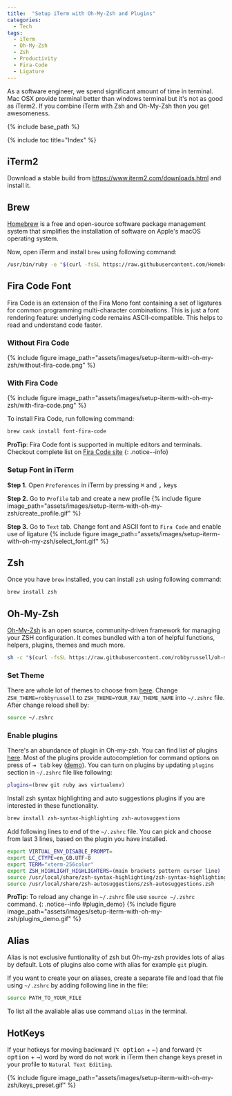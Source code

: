 ```yaml
---
title:  "Setup iTerm with Oh-My-Zsh and Plugins"
categories: 
  - Tech
tags:
  - iTerm
  - Oh-My-Zsh
  - Zsh
  - Productivity
  - Fira-Code
  - Ligature
---
```


As a software engineer, we spend significant amount of time in terminal. Mac OSX provide terminal better than 
windows terminal but it's not as good as iTerm2. If you combine iTerm with Zsh and Oh-My-Zsh then you get awesomeness.

{% include base_path %}

{% include toc title="Index" %}

## iTerm2

Download a stable build from https://www.iterm2.com/downloads.html and install it.

## Brew

[Homebrew](https://brew.sh/) is a free and open-source software package management system that simplifies the 
installation of software on Apple's macOS operating system.

Now, open iTerm and install `brew` using following command:

```bash
/usr/bin/ruby -e "$(curl -fsSL https://raw.githubusercontent.com/Homebrew/install/master/install)"
```

## Fira Code Font

Fira Code is an extension of the Fira Mono font containing a set of ligatures for common programming multi-character combinations. 
This is just a font rendering feature: underlying code remains ASCII-compatible. This helps to read and understand code faster.

### Without Fira Code

{% include figure image_path="assets/images/setup-iterm-with-oh-my-zsh/without-fira-code.png" %}

### With Fira Code

{% include figure image_path="assets/images/setup-iterm-with-oh-my-zsh/with-fira-code.png" %}

To install Fira Code, run following command:

```bash
brew cask install font-fira-code
```

**ProTip**: Fira Code font is supported in multiple editors and terminals. Checkout complete list on [Fira Code site](https://github.com/tonsky/FiraCode)
{: .notice--info}

### Setup Font in iTerm

**Step 1.** Open `Preferences` in iTerm by pressing <kbd>⌘</kbd> and <kbd>,</kbd> keys

**Step 2.** Go to `Profile` tab and create a new profile
  {% include figure image_path="assets/images/setup-iterm-with-oh-my-zsh/create_profile.gif" %}

**Step 3.** Go to `Text` tab. Change font and ASCII font to `Fira Code` and enable use of ligature
  {% include figure image_path="assets/images/setup-iterm-with-oh-my-zsh/select_font.gif" %}

## Zsh

Once you have `brew` installed, you can install `zsh` using following command:

```bash
brew install zsh
```

## Oh-My-Zsh

[Oh-My-Zsh](http://ohmyz.sh/) is an open source, community-driven framework for managing your ZSH configuration. 
It comes bundled with a ton of helpful functions, helpers, plugins, themes and much more.

```bash
sh -c "$(curl -fsSL https://raw.githubusercontent.com/robbyrussell/oh-my-zsh/master/tools/install.sh)"
```

### Set Theme

There are whole lot of themes to choose from [here](https://github.com/robbyrussell/oh-my-zsh/wiki/Themes). 
Change `ZSH_THEME=robbyrussell` to `ZSH_THEME=YOUR_FAV_THEME_NAME` into `~/.zshrc` file. After change reload shell by:

```bash
source ~/.zshrc
```

### Enable plugins

There's an abundance of plugin in Oh-my-zsh. You can find list of plugins [here](https://github.com/robbyrussell/oh-my-zsh/wiki/Plugins).
Most of the plugins provide autocompletion for command options on press of <kbd>⇥ tab</kbd> key ([demo](#plugin_demo)). You can turn on plugins by updating `plugins` section in `~/.zshrc` file like following:

```bash
plugins=(brew git ruby aws virtualenv)
```

Install zsh syntax highlighting and auto suggestions plugins if you are interested in these functionality.

```bash
brew install zsh-syntax-highlighting zsh-autosuggestions
```

Add following lines to end of the `~/.zshrc` file. You can pick and choose from last 3 lines, based on the plugin you have installed.

```bash
export VIRTUAL_ENV_DISABLE_PROMPT=
export LC_CTYPE=en_GB.UTF-8
export TERM="xterm-256color"
export ZSH_HIGHLIGHT_HIGHLIGHTERS=(main brackets pattern cursor line)
source /usr/local/share/zsh-syntax-highlighting/zsh-syntax-highlighting.zsh
source /usr/local/share/zsh-autosuggestions/zsh-autosuggestions.zsh
```

**ProTip**: To reload any change in `~/.zshrc` file use `source ~/.zshrc` command.
{: .notice--info #plugin_demo}
{% include figure image_path="assets/images/setup-iterm-with-oh-my-zsh/plugins_demo.gif" %}

## Alias

Alias is not exclusive funtionality of zsh but Oh-my-zsh provides lots of alias by default. Lots of plugins also come with alias for example `git` plugin.

If you want to create your on aliases, create a separate file and load that file using `~/.zshrc` by adding following line in the file:

```bash
source PATH_TO_YOUR_FILE
```

To list all the avaliable alias use command `alias` in the terminal.

## HotKeys

If your hotkeys for moving backward (<kbd>⌥ option</kbd> + <kbd>←</kbd>) and forward (<kbd>⌥ option</kbd> + <kbd>→</kbd>) word by word do not work in iTerm then change keys preset in your profile to `Natural Text Editing`.

{% include figure image_path="assets/images/setup-iterm-with-oh-my-zsh/keys_preset.gif" %}

 
